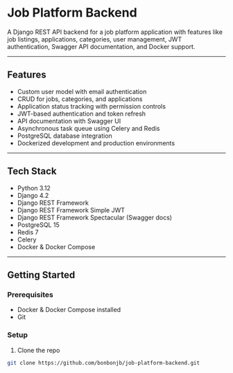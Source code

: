 # Job Platform Backend

A Django REST API backend for a job platform application with features like job listings, applications, categories, user management, JWT authentication, Swagger API documentation, and Docker support.

---

## Features

- Custom user model with email authentication  
- CRUD for jobs, categories, and applications  
- Application status tracking with permission controls  
- JWT-based authentication and token refresh  
- API documentation with Swagger UI  
- Asynchronous task queue using Celery and Redis  
- PostgreSQL database integration  
- Dockerized development and production environments  

---

## Tech Stack

- Python 3.12  
- Django 4.2  
- Django REST Framework  
- Django REST Framework Simple JWT  
- Django REST Framework Spectacular (Swagger docs)  
- PostgreSQL 15  
- Redis 7  
- Celery  
- Docker & Docker Compose  

---

## Getting Started

### Prerequisites

- Docker & Docker Compose installed  
- Git  

### Setup

1. Clone the repo  
```bash
git clone https://github.com/bonbonjb/job-platform-backend.git

